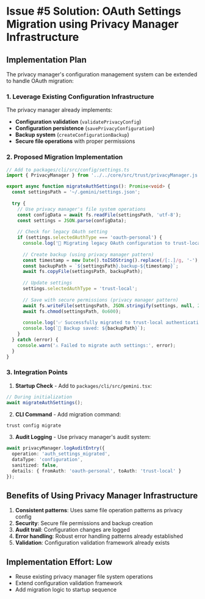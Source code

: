 # Issue #5 Solution: OAuth Settings Migration using Privacy Manager Infrastructure

## Implementation Plan

The privacy manager's configuration management system can be extended to handle OAuth migration:

### 1. Leverage Existing Configuration Infrastructure

The privacy manager already implements:
- **Configuration validation** (`validatePrivacyConfig`)
- **Configuration persistence** (`savePrivacyConfiguration`) 
- **Backup system** (`createConfigurationBackup`)
- **Secure file operations** with proper permissions

### 2. Proposed Migration Implementation

```typescript
// Add to packages/cli/src/config/settings.ts
import { PrivacyManager } from '../../core/src/trust/privacyManager.js';

export async function migrateAuthSettings(): Promise<void> {
  const settingsPath = '~/.gemini/settings.json';
  
  try {
    // Use privacy manager's file system operations
    const configData = await fs.readFile(settingsPath, 'utf-8');
    const settings = JSON.parse(configData);
    
    // Check for legacy OAuth setting
    if (settings.selectedAuthType === 'oauth-personal') {
      console.log('🔄 Migrating legacy OAuth configuration to trust-local...');
      
      // Create backup (using privacy manager pattern)
      const timestamp = new Date().toISOString().replace(/[:.]/g, '-');
      const backupPath = `${settingsPath}.backup-${timestamp}`;
      await fs.copyFile(settingsPath, backupPath);
      
      // Update settings
      settings.selectedAuthType = 'trust-local';
      
      // Save with secure permissions (privacy manager pattern)
      await fs.writeFile(settingsPath, JSON.stringify(settings, null, 2));
      await fs.chmod(settingsPath, 0o600);
      
      console.log('✅ Successfully migrated to trust-local authentication');
      console.log(`📁 Backup saved: ${backupPath}`);
    }
  } catch (error) {
    console.warn('⚠️ Failed to migrate auth settings:', error);
  }
}
```

### 3. Integration Points

1. **Startup Check** - Add to `packages/cli/src/gemini.tsx`:
```typescript
// During initialization
await migrateAuthSettings();
```

2. **CLI Command** - Add migration command:
```bash
trust config migrate
```

3. **Audit Logging** - Use privacy manager's audit system:
```typescript
await privacyManager.logAuditEntry({
  operation: 'auth_settings_migrated',
  dataType: 'configuration',
  sanitized: false,
  details: { fromAuth: 'oauth-personal', toAuth: 'trust-local' }
});
```

## Benefits of Using Privacy Manager Infrastructure

1. **Consistent patterns**: Uses same file operation patterns as privacy config
2. **Security**: Secure file permissions and backup creation
3. **Audit trail**: Configuration changes are logged
4. **Error handling**: Robust error handling patterns already established
5. **Validation**: Configuration validation framework already exists

## Implementation Effort: Low
- Reuse existing privacy manager file system operations
- Extend configuration validation framework
- Add migration logic to startup sequence